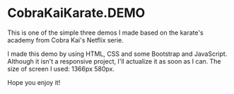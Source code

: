 # CobraKaiKarate.DEMO
This is one of the simple three demos I made based on the karate's academy from Cobra Kai's Netflix serie. 

I made this demo by using HTML, CSS and some Bootstrap and JavaScript. 
Although it isn't a responsive project, I'll actualize it as soon as I can.
The size of screen I used: 1366px 580px. 

Hope you enjoy it!
